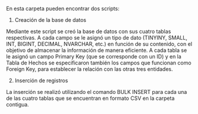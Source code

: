 En esta carpeta pueden encontrar dos scripts:

1) Creación de la base de datos

Mediante este script se creó la base de datos con sus cuatro tablas respectivas. A cada campo se le asignó un tipo de dato (TINYINY, SMALL, INT, BIGINT, DECIMAL, NVARCHAR, etc.) en función de su contenido, con el objetivo de almacenar la información de manera eficiente. A cada tabla se le asignó un campo Primary Key (que se corresponde con un ID) y en la Tabla de Hechos se especificaron también los campos que funcionan como Foreign Key, para establecer la relación con las otras tres entidades.

2) Inserción de registros

La inserción se realizó utilizando el comando BULK INSERT para cada una de las cuatro tablas que se encuentran en formato CSV en la carpeta contigua.

